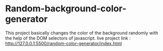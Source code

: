 # Random-background-color-generator
This project basically changes the color of the background randomly with the help of the DOM selectors of javascript.
live project link : http://127.0.0.1:5500/random-color-generator/index.html
